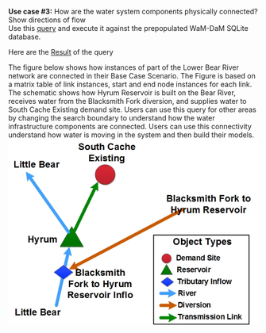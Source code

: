 **Use case #3:** How are the water system components physically connected? Show directions of flow    
Use this [query](https://github.com/amabdallah/WaM-DaM/blob/master/03UseCases/Queries/03FindConnectivityMatrixOfScenario.sql) and execute it against the prepopulated WaM-DaM SQLite database.

Here are the [Result](https://github.com/amabdallah/WaM-DaM/blob/master/03UseCases/Results/UseCase3.csv) of the query

The figure below shows how instances of part of the Lower Bear River network are connected in their Base Case Scenario. The Figure is based on a matrix table of link instances, start and end node instances for each link. The schematic shows how Hyrum Reservoir is built on the Bear River, receives water from the Blacksmith Fork diversion, and supplies water to South Cache Existing demand site. Users can use this query for other areas by changing the search boundary to understand how the water infrastructure components are connected. Users can use this connectivity understand how water is moving in the system and then build their models. 
![](https://github.com/amabdallah/WaM-DaM/blob/master/03UseCases/Results/ExampleNetwork.jpg)
